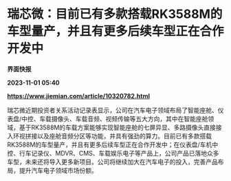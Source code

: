 # 瑞芯微：目前已有多款搭载RK3588M的车型量产，并且有更多后续车型正在合作开发中
**界面快报**

**2023-11-01 05:40**

**https://www.jiemian.com/article/10320782.html**

瑞芯微近期投资者关系活动记录表显示，公司在汽车电子领域布局了智能座舱、仪表盘/中控、车载摄像头、车载音频、视频传输等五大方向，其中在智能座舱领域，基于RK3588M的车载方案能够实现智能座舱的七屏异显、多路摄像头直接接入环视拼接以及座舱音频分区等功能，并具有强劲的算力。目前已有多款搭载RK3588M的车型量产，并且有更多后续车型正在合作开发中；在仪表盘/车机中控、行车记录仪、MDVR、CMS、车载娱乐电子等产品上，公司产品已落地众多车型，未来还将导入更多新项目。公司将继续加大在汽车电子的投入，完善产品布局，提升汽车电子领域市场份额。